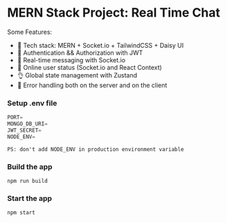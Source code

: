 # MERN Stack Project: Real Time Chat

Some Features:

- 🌟 Tech stack: MERN + Socket.io + TailwindCSS + Daisy UI
- 🎃 Authentication && Authorization with JWT
- 👾 Real-time messaging with Socket.io
- 🚀 Online user status (Socket.io and React Context)
- 👌 Global state management with Zustand
- 🐞 Error handling both on the server and on the client

### Setup .env file

```js
PORT=
MONGO_DB_URI=
JWT_SECRET=
NODE_ENV=
```

`PS: don't add NODE_ENV in production environment variable`

### Build the app

```shell
npm run build
```

### Start the app

```shell
npm start
```
